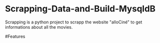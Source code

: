 # Scrapping-Data-and-Build-MysqldB

Scrapping is a python project to scrapp the website "alloCiné" to get informations about all the movies.

#Features